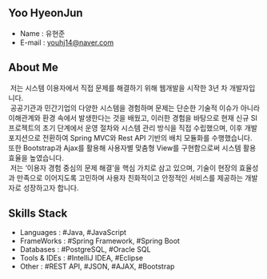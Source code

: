 ## Yoo HyeonJun
 - Name : 유현준
 - E-mail : youhj14@naver.com

## About Me
&nbsp;저는 시스템 이용자에서 직접 문제를 해결하기 위해 웹개발을 시작한 3년 차 개발자입니다. <br>
&nbsp;공공기관과 민간기업의 다양한 시스템을 경험하며 문제는 단순한 기술적 이슈가 아니라 이해관계와 환경 속에서 발생한다는 것을 배웠고, 이러한 경험을 바탕으로 현재 신규 SI 프로젝트의 초기 단계에서 운영 절차와 시스템 관리 방식을 직접 수립했으며, 이후 개발 포지션으로 전환하여 Spring MVC와 Rest API 기반의 배치 모듈화를 수행했습니다. 또한 Bootstrap과 Ajax를 활용해 사용자별 맞춤형 View를 구현함으로써 시스템 활용 효율을 높였습니다. <br>
&nbsp;저는 ‘이용자 경험 중심의 문제 해결’을 핵심 가치로 삼고 있으며, 기술이 현장의 효율성과 만족으로 이어지도록 고민하며 사용자 친화적이고 안정적인 서비스를 제공하는 개발자로 성장하고자 합니다.

## Skills Stack
 - Languages : #Java, #JavaScript
 - FrameWorks : #Spring Framework, #Spring Boot
 - Databases : #PostgreSQL, #Oracle SQL
 - Tools & IDEs : #IntelliJ IDEA, #Eclipse
 - Other : #REST API, #JSON, #AJAX, #Bootstrap

